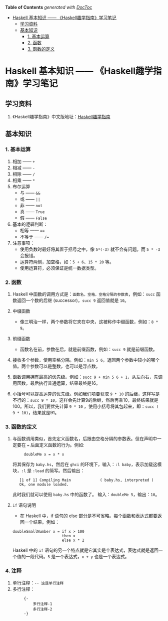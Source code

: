 <!-- START doctoc generated TOC please keep comment here to allow auto update -->
<!-- DON'T EDIT THIS SECTION, INSTEAD RE-RUN doctoc TO UPDATE -->
**Table of Contents**  *generated with [DocToc](https://github.com/thlorenz/doctoc)*

- [Haskell 基本知识 —— 《Haskell趣学指南》学习笔记](#haskell-%E5%9F%BA%E6%9C%AC%E7%9F%A5%E8%AF%86--haskell%E8%B6%A3%E5%AD%A6%E6%8C%87%E5%8D%97%E5%AD%A6%E4%B9%A0%E7%AC%94%E8%AE%B0)
  - [学习资料](#%E5%AD%A6%E4%B9%A0%E8%B5%84%E6%96%99)
  - [基本知识](#%E5%9F%BA%E6%9C%AC%E7%9F%A5%E8%AF%86)
    - [1. 基本运算](#1-%E5%9F%BA%E6%9C%AC%E8%BF%90%E7%AE%97)
    - [2. 函数](#2-%E5%87%BD%E6%95%B0)
    - [3. 函数的定义](#3-%E5%87%BD%E6%95%B0%E7%9A%84%E5%AE%9A%E4%B9%89)

<!-- END doctoc generated TOC please keep comment here to allow auto update -->

# Haskell 基本知识 —— 《Haskell趣学指南》学习笔记



## 学习资料

1. 《Haskell趣学指南》中文版地址：[Haskell趣学指南](https://github.com/windofme1109/learnyouahaskell-zh)

## 基本知识

### 1. 基本运算

1. 相加 —— `+`
2. 相减 —— `-`
3. 相除 —— `/`
4. 相乘 —— `*`
5. 布尔运算
   - 与 —— `&&`
   - 或 —— `||`
   - 非 —— `not`
   - 真 —— `True`
   - 假 —— `False`
6. 基本的逻辑判断：
   - 相等 —— `==`
   - 不等于 —— `/=`
7. 注意事项：
   - 使用负数时最好将其置于括号之中，像 `5*(-3)` 就不会有问题。而 `5 * -3` 会报错。
   - 运算符两侧，加空格，如：`5 + 6`、`15 * 20` 等。
   - 使用运算符，必须保证是统一数据类型。

### 2. 函数

1. Haskell 中函数的调用方式是：`函数名，空格，空格分隔的参数表`，例如：`succ` 函数返回一个数的后继 (successor)，`succ 9` 返回值就是 `10`。

2. 中缀函数
   - 像三明治一样，两个参数将它夹在中央，这被称作中缀函数，例如：`8 * 9`。
3. 前缀函数
   - 函数名在前，参数在后，就是前缀函数，例如：`succ 9` 就是前缀函数。

4. 接收多个参数，使用空格分隔。例如：`min 5 6`，返回两个参数中较小的哪个值。两个参数可以是整数，也可以是浮点数。

5. 函数调用拥有最高的优先级。例如：`succ 9 + min 5 6 + 1`，从左向右，先调用函数，最后执行普通运算，结果最终是16。

6. 小括号可以提高运算的优先级。例如我们项要获取 `9 * 10` 的后继，这样写是不行的：`succ 9 * 10`，这样会先计算9的后继，然后再乘10，最终结果就是100。所以，我们要优先计算 `9 * 10` ，使用小括号将其包起来，即：`succ ( 9 * 10)`，结果就是91。

### 3. 函数的定义

1. 与函数调用类似，首先定义函数名，后跟由空格分隔的参数表。但在声明中一定要在 `=` 后面定义函数的行为。例如:  
   ```
        doubleMe x = x * x
   ```
   将其保存为 `baby.hs`，然后在 `ghci` 的环境下，输入：`:l baby`，表示加载这模块，`:l` 是 `:load` 的简写。然后输出：
   ```
      [1 of 1] Compiling Main             ( baby.hs, interpreted )
      Ok, one module loaded.  
   ```
   此时我们就可以使用 `baby.hs` 中的函数了。
   输入：`doubleMe 5`，输出：`10`。

2. `if` 语句说明
   - 在 Haskell 中，if 语句的 else 部分是不可省略。每个函数和表达式都要返回一个结果。例如：
   ```
   doubleSmallNumber x = if x > 100
                         then x
                         else x * 2
   ```
   Haskell 中的 `if` 语句的另一个特点就是它其实是个表达式，表达式就是返回一个值的一段代码。`5` 是一个表达式，`x + y` 也是一个表达式。


### 4. 注释

1. 单行注释：`-- 这是单行注释`
2. 多行注释：
   ```
        {-
            多行注释-1
            多行注释-2
        -}
   ```